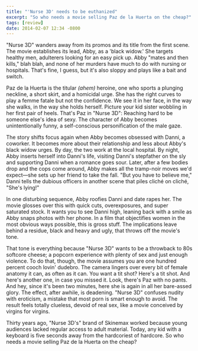```yaml
---
title: "'Nurse 3D' needs to be euthanized"
excerpt: "So who needs a movie selling Paz de la Huerta on the cheap?"
tags: [review]
date: 2014-02-07 12:34 -0800
---
```


"Nurse 3D" wanders away from its promos and its title from the first scene. The movie establishes its lead, Abby, as a 'black widow.' She targets healthy men, adulterers looking for an easy pick up. Abby "mates and then kills," blah blah, and none of her murders have much to do with nursing or hospitals. That's fine, I guess, but it's also sloppy and plays like a bait and switch.

Paz de la Huerta is the titular _(ahem)_ heroine, one who sports a plunging neckline, a short skirt, and a homicidal urge. She has the right curves to play a femme fatale but not the confidence. We see it in her face, in the way she walks, in the way she holds herself. Picture your kid sister wobbling in her first pair of heels. That's Paz in "Nurse 3D": Reaching hard to be someone else's idea of sexy. The character of Abby becomes unintentionally funny, a self-conscious personification of the male gaze.

The story shifts focus again when Abby becomes obsessed with Danni, a coworker. It becomes more about their relationship and less about Abby's black widow urges. By day, the two work at the local hospital. By night, Abby inserts herself into Danni's life, visiting Danni's stepfather on the sly and supporting Danni when a romance goes sour. Later, after a few bodies drop and the cops come around, Abby makes all the tramp-noir moves we'd expect—she sets up her friend to take the fall. "But you have to believe me," Danni tells the dubious officers in another scene that piles cliché on cliché, "She's lying!"

In one disturbing sequence, Abby roofies Danni and date rapes her. The movie glosses over this with quick cuts, overexposures, and super saturated stock. It wants you to see Danni high, leaning back with a smile as Abby snaps photos with her phone. In a film that objectifies women in the most obvious ways possible, this is gross stuff. The implications leave behind a residue, black and heavy and ugly, that throws off the movie's tone.

That tone is everything because "Nurse 3D" wants to be a throwback to 80s softcore cheese; a popcorn experience with plenty of sex and just enough violence. To do that, though, the movie assumes you are one hundred percent cooch lovin' dudebro. The camera lingers over every bit of female anatomy it can, as often as it can. You want a tit shot? Here's a tit shot. And here's another one, in case you missed it. Look, there's Paz with no pants. And hey, since it's been two minutes, here she is again in all her bare-assed glory. The effect, after awhile, is deadening. "Nurse 3D" confuses nudity with eroticism, a mistake that most porn is smart enough to avoid. The result feels totally clueless, devoid of real sex, like a movie conceived by virgins for virgins.

Thirty years ago, "Nurse 3D's" brand of Skinemax worked because young audiences lacked regular access to adult material. Today, any kid with a keyboard is five seconds away from the hardcoriest of hardcore. So who needs a movie selling Paz de la Huerta on the cheap?
